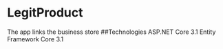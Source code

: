 # LegitProduct
The app links the business store
##Technologies
ASP.NET Core 3.1
Entity Framework Core 3.1

